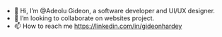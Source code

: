 - 👋 Hi, I’m @Adeolu Gideon, a software developer and UI/UX designer.
- 💞️ I’m looking to collaborate on websites project.
- 📫 How to reach me https://linkedin.com/in/gideonhardey

<!---
Adeolu-Gideon/Adeolu-Gideon is a ✨ special ✨ repository because its `README.md` (this file) appears on your GitHub profile.
You can click the Preview link to take a look at your changes.
--->
